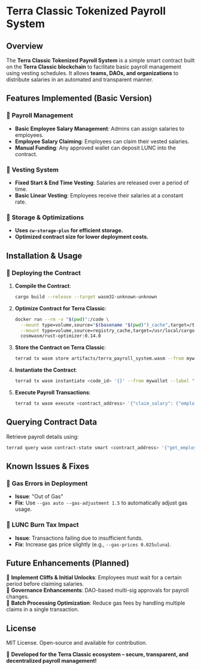 # Terra Classic Tokenized Payroll System

## Overview
The **Terra Classic Tokenized Payroll System** is a simple smart contract built on the **Terra Classic blockchain** to facilitate basic payroll management using vesting schedules. It allows **teams, DAOs, and organizations** to distribute salaries in an automated and transparent manner.

## Features Implemented (Basic Version)
### 🔹 **Payroll Management**
- **Basic Employee Salary Management**: Admins can assign salaries to employees.
- **Employee Salary Claiming**: Employees can claim their vested salaries.
- **Manual Funding**: Any approved wallet can deposit LUNC into the contract.

### 🔹 **Vesting System**
- **Fixed Start & End Time Vesting**: Salaries are released over a period of time.
- **Basic Linear Vesting**: Employees receive their salaries at a constant rate.

### 🔹 **Storage & Optimizations**
- **Uses `cw-storage-plus` for efficient storage.**
- **Optimized contract size for lower deployment costs.**

## Installation & Usage
### 🚀 **Deploying the Contract**
1. **Compile the Contract**:
   ```sh
   cargo build --release --target wasm32-unknown-unknown
   ```

2. **Optimize Contract for Terra Classic**:
   ```sh
   docker run --rm -v "$(pwd)":/code \
     --mount type=volume,source="$(basename "$(pwd)")_cache",target=/target \
     --mount type=volume,source=registry_cache,target=/usr/local/cargo/registry \
     cosmwasm/rust-optimizer:0.14.0
   ```

3. **Store the Contract on Terra Classic**:
   ```sh
   terrad tx wasm store artifacts/terra_payroll_system.wasm --from mywallet --chain-id localterra --gas auto --gas-adjustment 1.5 -y
   ```

4. **Instantiate the Contract**:
   ```sh
   terrad tx wasm instantiate <code_id> '{}' --from mywallet --label "terra_payroll" --admin $(terrad keys show mywallet -a) --chain-id localterra --gas auto --gas-adjustment 1.5 -y
   ```

5. **Execute Payroll Transactions**:
   ```sh
   terrad tx wasm execute <contract_address> '{"claim_salary": {"employee": "terra1employee..."}}' --from employee_wallet --gas auto --gas-adjustment 1.5 -y
   ```

## Querying Contract Data
Retrieve payroll details using:
```sh
terrad query wasm contract-state smart <contract_address> '{"get_employee": {"address": "terra1employee..."}}' --chain-id localterra
```

## Known Issues & Fixes
### 🔹 **Gas Errors in Deployment**
- **Issue**: "Out of Gas"
- **Fix**: Use `--gas auto --gas-adjustment 1.5` to automatically adjust gas usage.

### 🔹 **LUNC Burn Tax Impact**
- **Issue**: Transactions failing due to insufficient funds.
- **Fix**: Increase gas price slightly (e.g., `--gas-prices 0.025uluna`).

## Future Enhancements (Planned)
🔹 **Implement Cliffs & Initial Unlocks**: Employees must wait for a certain period before claiming salaries.  
🔹 **Governance Enhancements**: DAO-based multi-sig approvals for payroll changes.  
🔹 **Batch Processing Optimization**: Reduce gas fees by handling multiple claims in a single transaction.

## License
MIT License. Open-source and available for contribution.

🚀 **Developed for the Terra Classic ecosystem – secure, transparent, and decentralized payroll management!**

